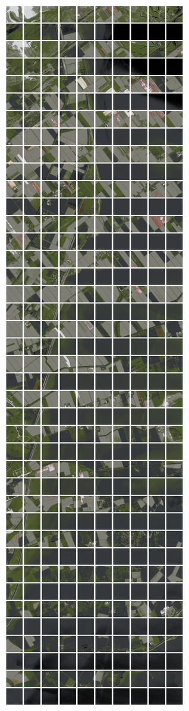 <html>
<div>
<img src="https://github.com/HakkaTjakka/NL_TILE_MAP/blob/main/18/623/-1071/r.6230.-10710.png" height="44" width="44">
<img src="https://github.com/HakkaTjakka/NL_TILE_MAP/blob/main/18/623/-1071/r.6231.-10710.png" height="44" width="44">
<img src="https://github.com/HakkaTjakka/NL_TILE_MAP/blob/main/18/623/-1071/r.6232.-10710.png" height="44" width="44">
<img src="https://github.com/HakkaTjakka/NL_TILE_MAP/blob/main/18/623/-1071/r.6233.-10710.png" height="44" width="44">
<img src="https://github.com/HakkaTjakka/NL_TILE_MAP/blob/main/18/623/-1071/r.6234.-10710.png" height="44" width="44">
<img src="https://github.com/HakkaTjakka/NL_TILE_MAP/blob/main/18/623/-1071/r.6235.-10710.png" height="44" width="44">
<img src="https://github.com/HakkaTjakka/NL_TILE_MAP/blob/main/18/623/-1071/r.6236.-10710.png" height="44" width="44">
<img src="https://github.com/HakkaTjakka/NL_TILE_MAP/blob/main/18/623/-1071/r.6237.-10710.png" height="44" width="44">
<img src="https://github.com/HakkaTjakka/NL_TILE_MAP/blob/main/18/623/-1071/r.6238.-10710.png" height="44" width="44">
<img src="https://github.com/HakkaTjakka/NL_TILE_MAP/blob/main/18/623/-1071/r.6239.-10710.png" height="44" width="44">
<img src="https://github.com/HakkaTjakka/NL_TILE_MAP/blob/main/18/624/-1071/r.6240.-10710.png" height="44" width="44">
<img src="https://github.com/HakkaTjakka/NL_TILE_MAP/blob/main/18/624/-1071/r.6241.-10710.png" height="44" width="44">
<img src="https://github.com/HakkaTjakka/NL_TILE_MAP/blob/main/18/624/-1071/r.6242.-10710.png" height="44" width="44">
<img src="https://github.com/HakkaTjakka/NL_TILE_MAP/blob/main/18/624/-1071/r.6243.-10710.png" height="44" width="44">
<img src="https://github.com/HakkaTjakka/NL_TILE_MAP/blob/main/18/624/-1071/r.6244.-10710.png" height="44" width="44">
<img src="https://github.com/HakkaTjakka/NL_TILE_MAP/blob/main/18/624/-1071/r.6245.-10710.png" height="44" width="44">
<img src="https://github.com/HakkaTjakka/NL_TILE_MAP/blob/main/18/624/-1071/r.6246.-10710.png" height="44" width="44">
<img src="https://github.com/HakkaTjakka/NL_TILE_MAP/blob/main/18/624/-1071/r.6247.-10710.png" height="44" width="44">
<img src="https://github.com/HakkaTjakka/NL_TILE_MAP/blob/main/18/624/-1071/r.6248.-10710.png" height="44" width="44">
<img src="https://github.com/HakkaTjakka/NL_TILE_MAP/blob/main/18/624/-1071/r.6249.-10710.png" height="44" width="44">
<br>
<img src="https://github.com/HakkaTjakka/NL_TILE_MAP/blob/main/18/623/-1071/r.6230.-10709.png" height="44" width="44">
<img src="https://github.com/HakkaTjakka/NL_TILE_MAP/blob/main/18/623/-1071/r.6231.-10709.png" height="44" width="44">
<img src="https://github.com/HakkaTjakka/NL_TILE_MAP/blob/main/18/623/-1071/r.6232.-10709.png" height="44" width="44">
<img src="https://github.com/HakkaTjakka/NL_TILE_MAP/blob/main/18/623/-1071/r.6233.-10709.png" height="44" width="44">
<img src="https://github.com/HakkaTjakka/NL_TILE_MAP/blob/main/18/623/-1071/r.6234.-10709.png" height="44" width="44">
<img src="https://github.com/HakkaTjakka/NL_TILE_MAP/blob/main/18/623/-1071/r.6235.-10709.png" height="44" width="44">
<img src="https://github.com/HakkaTjakka/NL_TILE_MAP/blob/main/18/623/-1071/r.6236.-10709.png" height="44" width="44">
<img src="https://github.com/HakkaTjakka/NL_TILE_MAP/blob/main/18/623/-1071/r.6237.-10709.png" height="44" width="44">
<img src="https://github.com/HakkaTjakka/NL_TILE_MAP/blob/main/18/623/-1071/r.6238.-10709.png" height="44" width="44">
<img src="https://github.com/HakkaTjakka/NL_TILE_MAP/blob/main/18/623/-1071/r.6239.-10709.png" height="44" width="44">
<img src="https://github.com/HakkaTjakka/NL_TILE_MAP/blob/main/18/624/-1071/r.6240.-10709.png" height="44" width="44">
<img src="https://github.com/HakkaTjakka/NL_TILE_MAP/blob/main/18/624/-1071/r.6241.-10709.png" height="44" width="44">
<img src="https://github.com/HakkaTjakka/NL_TILE_MAP/blob/main/18/624/-1071/r.6242.-10709.png" height="44" width="44">
<img src="https://github.com/HakkaTjakka/NL_TILE_MAP/blob/main/18/624/-1071/r.6243.-10709.png" height="44" width="44">
<img src="https://github.com/HakkaTjakka/NL_TILE_MAP/blob/main/18/624/-1071/r.6244.-10709.png" height="44" width="44">
<img src="https://github.com/HakkaTjakka/NL_TILE_MAP/blob/main/18/624/-1071/r.6245.-10709.png" height="44" width="44">
<img src="https://github.com/HakkaTjakka/NL_TILE_MAP/blob/main/18/624/-1071/r.6246.-10709.png" height="44" width="44">
<img src="https://github.com/HakkaTjakka/NL_TILE_MAP/blob/main/18/624/-1071/r.6247.-10709.png" height="44" width="44">
<img src="https://github.com/HakkaTjakka/NL_TILE_MAP/blob/main/18/624/-1071/r.6248.-10709.png" height="44" width="44">
<img src="https://github.com/HakkaTjakka/NL_TILE_MAP/blob/main/18/624/-1071/r.6249.-10709.png" height="44" width="44">
<br>
<img src="https://github.com/HakkaTjakka/NL_TILE_MAP/blob/main/18/623/-1071/r.6230.-10708.png" height="44" width="44">
<img src="https://github.com/HakkaTjakka/NL_TILE_MAP/blob/main/18/623/-1071/r.6231.-10708.png" height="44" width="44">
<img src="https://github.com/HakkaTjakka/NL_TILE_MAP/blob/main/18/623/-1071/r.6232.-10708.png" height="44" width="44">
<img src="https://github.com/HakkaTjakka/NL_TILE_MAP/blob/main/18/623/-1071/r.6233.-10708.png" height="44" width="44">
<img src="https://github.com/HakkaTjakka/NL_TILE_MAP/blob/main/18/623/-1071/r.6234.-10708.png" height="44" width="44">
<img src="https://github.com/HakkaTjakka/NL_TILE_MAP/blob/main/18/623/-1071/r.6235.-10708.png" height="44" width="44">
<img src="https://github.com/HakkaTjakka/NL_TILE_MAP/blob/main/18/623/-1071/r.6236.-10708.png" height="44" width="44">
<img src="https://github.com/HakkaTjakka/NL_TILE_MAP/blob/main/18/623/-1071/r.6237.-10708.png" height="44" width="44">
<img src="https://github.com/HakkaTjakka/NL_TILE_MAP/blob/main/18/623/-1071/r.6238.-10708.png" height="44" width="44">
<img src="https://github.com/HakkaTjakka/NL_TILE_MAP/blob/main/18/623/-1071/r.6239.-10708.png" height="44" width="44">
<img src="https://github.com/HakkaTjakka/NL_TILE_MAP/blob/main/18/624/-1071/r.6240.-10708.png" height="44" width="44">
<img src="https://github.com/HakkaTjakka/NL_TILE_MAP/blob/main/18/624/-1071/r.6241.-10708.png" height="44" width="44">
<img src="https://github.com/HakkaTjakka/NL_TILE_MAP/blob/main/18/624/-1071/r.6242.-10708.png" height="44" width="44">
<img src="https://github.com/HakkaTjakka/NL_TILE_MAP/blob/main/18/624/-1071/r.6243.-10708.png" height="44" width="44">
<img src="https://github.com/HakkaTjakka/NL_TILE_MAP/blob/main/18/624/-1071/r.6244.-10708.png" height="44" width="44">
<img src="https://github.com/HakkaTjakka/NL_TILE_MAP/blob/main/18/624/-1071/r.6245.-10708.png" height="44" width="44">
<img src="https://github.com/HakkaTjakka/NL_TILE_MAP/blob/main/18/624/-1071/r.6246.-10708.png" height="44" width="44">
<img src="https://github.com/HakkaTjakka/NL_TILE_MAP/blob/main/18/624/-1071/r.6247.-10708.png" height="44" width="44">
<img src="https://github.com/HakkaTjakka/NL_TILE_MAP/blob/main/18/624/-1071/r.6248.-10708.png" height="44" width="44">
<img src="https://github.com/HakkaTjakka/NL_TILE_MAP/blob/main/18/624/-1071/r.6249.-10708.png" height="44" width="44">
<br>
<img src="https://github.com/HakkaTjakka/NL_TILE_MAP/blob/main/18/623/-1071/r.6230.-10707.png" height="44" width="44">
<img src="https://github.com/HakkaTjakka/NL_TILE_MAP/blob/main/18/623/-1071/r.6231.-10707.png" height="44" width="44">
<img src="https://github.com/HakkaTjakka/NL_TILE_MAP/blob/main/18/623/-1071/r.6232.-10707.png" height="44" width="44">
<img src="https://github.com/HakkaTjakka/NL_TILE_MAP/blob/main/18/623/-1071/r.6233.-10707.png" height="44" width="44">
<img src="https://github.com/HakkaTjakka/NL_TILE_MAP/blob/main/18/623/-1071/r.6234.-10707.png" height="44" width="44">
<img src="https://github.com/HakkaTjakka/NL_TILE_MAP/blob/main/18/623/-1071/r.6235.-10707.png" height="44" width="44">
<img src="https://github.com/HakkaTjakka/NL_TILE_MAP/blob/main/18/623/-1071/r.6236.-10707.png" height="44" width="44">
<img src="https://github.com/HakkaTjakka/NL_TILE_MAP/blob/main/18/623/-1071/r.6237.-10707.png" height="44" width="44">
<img src="https://github.com/HakkaTjakka/NL_TILE_MAP/blob/main/18/623/-1071/r.6238.-10707.png" height="44" width="44">
<img src="https://github.com/HakkaTjakka/NL_TILE_MAP/blob/main/18/623/-1071/r.6239.-10707.png" height="44" width="44">
<img src="https://github.com/HakkaTjakka/NL_TILE_MAP/blob/main/18/624/-1071/r.6240.-10707.png" height="44" width="44">
<img src="https://github.com/HakkaTjakka/NL_TILE_MAP/blob/main/18/624/-1071/r.6241.-10707.png" height="44" width="44">
<img src="https://github.com/HakkaTjakka/NL_TILE_MAP/blob/main/18/624/-1071/r.6242.-10707.png" height="44" width="44">
<img src="https://github.com/HakkaTjakka/NL_TILE_MAP/blob/main/18/624/-1071/r.6243.-10707.png" height="44" width="44">
<img src="https://github.com/HakkaTjakka/NL_TILE_MAP/blob/main/18/624/-1071/r.6244.-10707.png" height="44" width="44">
<img src="https://github.com/HakkaTjakka/NL_TILE_MAP/blob/main/18/624/-1071/r.6245.-10707.png" height="44" width="44">
<img src="https://github.com/HakkaTjakka/NL_TILE_MAP/blob/main/18/624/-1071/r.6246.-10707.png" height="44" width="44">
<img src="https://github.com/HakkaTjakka/NL_TILE_MAP/blob/main/18/624/-1071/r.6247.-10707.png" height="44" width="44">
<img src="https://github.com/HakkaTjakka/NL_TILE_MAP/blob/main/18/624/-1071/r.6248.-10707.png" height="44" width="44">
<img src="https://github.com/HakkaTjakka/NL_TILE_MAP/blob/main/18/624/-1071/r.6249.-10707.png" height="44" width="44">
<br>
<img src="https://github.com/HakkaTjakka/NL_TILE_MAP/blob/main/18/623/-1071/r.6230.-10706.png" height="44" width="44">
<img src="https://github.com/HakkaTjakka/NL_TILE_MAP/blob/main/18/623/-1071/r.6231.-10706.png" height="44" width="44">
<img src="https://github.com/HakkaTjakka/NL_TILE_MAP/blob/main/18/623/-1071/r.6232.-10706.png" height="44" width="44">
<img src="https://github.com/HakkaTjakka/NL_TILE_MAP/blob/main/18/623/-1071/r.6233.-10706.png" height="44" width="44">
<img src="https://github.com/HakkaTjakka/NL_TILE_MAP/blob/main/18/623/-1071/r.6234.-10706.png" height="44" width="44">
<img src="https://github.com/HakkaTjakka/NL_TILE_MAP/blob/main/18/623/-1071/r.6235.-10706.png" height="44" width="44">
<img src="https://github.com/HakkaTjakka/NL_TILE_MAP/blob/main/18/623/-1071/r.6236.-10706.png" height="44" width="44">
<img src="https://github.com/HakkaTjakka/NL_TILE_MAP/blob/main/18/623/-1071/r.6237.-10706.png" height="44" width="44">
<img src="https://github.com/HakkaTjakka/NL_TILE_MAP/blob/main/18/623/-1071/r.6238.-10706.png" height="44" width="44">
<img src="https://github.com/HakkaTjakka/NL_TILE_MAP/blob/main/18/623/-1071/r.6239.-10706.png" height="44" width="44">
<img src="https://github.com/HakkaTjakka/NL_TILE_MAP/blob/main/18/624/-1071/r.6240.-10706.png" height="44" width="44">
<img src="https://github.com/HakkaTjakka/NL_TILE_MAP/blob/main/18/624/-1071/r.6241.-10706.png" height="44" width="44">
<img src="https://github.com/HakkaTjakka/NL_TILE_MAP/blob/main/18/624/-1071/r.6242.-10706.png" height="44" width="44">
<img src="https://github.com/HakkaTjakka/NL_TILE_MAP/blob/main/18/624/-1071/r.6243.-10706.png" height="44" width="44">
<img src="https://github.com/HakkaTjakka/NL_TILE_MAP/blob/main/18/624/-1071/r.6244.-10706.png" height="44" width="44">
<img src="https://github.com/HakkaTjakka/NL_TILE_MAP/blob/main/18/624/-1071/r.6245.-10706.png" height="44" width="44">
<img src="https://github.com/HakkaTjakka/NL_TILE_MAP/blob/main/18/624/-1071/r.6246.-10706.png" height="44" width="44">
<img src="https://github.com/HakkaTjakka/NL_TILE_MAP/blob/main/18/624/-1071/r.6247.-10706.png" height="44" width="44">
<img src="https://github.com/HakkaTjakka/NL_TILE_MAP/blob/main/18/624/-1071/r.6248.-10706.png" height="44" width="44">
<img src="https://github.com/HakkaTjakka/NL_TILE_MAP/blob/main/18/624/-1071/r.6249.-10706.png" height="44" width="44">
<br>
<img src="https://github.com/HakkaTjakka/NL_TILE_MAP/blob/main/18/623/-1071/r.6230.-10705.png" height="44" width="44">
<img src="https://github.com/HakkaTjakka/NL_TILE_MAP/blob/main/18/623/-1071/r.6231.-10705.png" height="44" width="44">
<img src="https://github.com/HakkaTjakka/NL_TILE_MAP/blob/main/18/623/-1071/r.6232.-10705.png" height="44" width="44">
<img src="https://github.com/HakkaTjakka/NL_TILE_MAP/blob/main/18/623/-1071/r.6233.-10705.png" height="44" width="44">
<img src="https://github.com/HakkaTjakka/NL_TILE_MAP/blob/main/18/623/-1071/r.6234.-10705.png" height="44" width="44">
<img src="https://github.com/HakkaTjakka/NL_TILE_MAP/blob/main/18/623/-1071/r.6235.-10705.png" height="44" width="44">
<img src="https://github.com/HakkaTjakka/NL_TILE_MAP/blob/main/18/623/-1071/r.6236.-10705.png" height="44" width="44">
<img src="https://github.com/HakkaTjakka/NL_TILE_MAP/blob/main/18/623/-1071/r.6237.-10705.png" height="44" width="44">
<img src="https://github.com/HakkaTjakka/NL_TILE_MAP/blob/main/18/623/-1071/r.6238.-10705.png" height="44" width="44">
<img src="https://github.com/HakkaTjakka/NL_TILE_MAP/blob/main/18/623/-1071/r.6239.-10705.png" height="44" width="44">
<img src="https://github.com/HakkaTjakka/NL_TILE_MAP/blob/main/18/624/-1071/r.6240.-10705.png" height="44" width="44">
<img src="https://github.com/HakkaTjakka/NL_TILE_MAP/blob/main/18/624/-1071/r.6241.-10705.png" height="44" width="44">
<img src="https://github.com/HakkaTjakka/NL_TILE_MAP/blob/main/18/624/-1071/r.6242.-10705.png" height="44" width="44">
<img src="https://github.com/HakkaTjakka/NL_TILE_MAP/blob/main/18/624/-1071/r.6243.-10705.png" height="44" width="44">
<img src="https://github.com/HakkaTjakka/NL_TILE_MAP/blob/main/18/624/-1071/r.6244.-10705.png" height="44" width="44">
<img src="https://github.com/HakkaTjakka/NL_TILE_MAP/blob/main/18/624/-1071/r.6245.-10705.png" height="44" width="44">
<img src="https://github.com/HakkaTjakka/NL_TILE_MAP/blob/main/18/624/-1071/r.6246.-10705.png" height="44" width="44">
<img src="https://github.com/HakkaTjakka/NL_TILE_MAP/blob/main/18/624/-1071/r.6247.-10705.png" height="44" width="44">
<img src="https://github.com/HakkaTjakka/NL_TILE_MAP/blob/main/18/624/-1071/r.6248.-10705.png" height="44" width="44">
<img src="https://github.com/HakkaTjakka/NL_TILE_MAP/blob/main/18/624/-1071/r.6249.-10705.png" height="44" width="44">
<br>
<img src="https://github.com/HakkaTjakka/NL_TILE_MAP/blob/main/18/623/-1071/r.6230.-10704.png" height="44" width="44">
<img src="https://github.com/HakkaTjakka/NL_TILE_MAP/blob/main/18/623/-1071/r.6231.-10704.png" height="44" width="44">
<img src="https://github.com/HakkaTjakka/NL_TILE_MAP/blob/main/18/623/-1071/r.6232.-10704.png" height="44" width="44">
<img src="https://github.com/HakkaTjakka/NL_TILE_MAP/blob/main/18/623/-1071/r.6233.-10704.png" height="44" width="44">
<img src="https://github.com/HakkaTjakka/NL_TILE_MAP/blob/main/18/623/-1071/r.6234.-10704.png" height="44" width="44">
<img src="https://github.com/HakkaTjakka/NL_TILE_MAP/blob/main/18/623/-1071/r.6235.-10704.png" height="44" width="44">
<img src="https://github.com/HakkaTjakka/NL_TILE_MAP/blob/main/18/623/-1071/r.6236.-10704.png" height="44" width="44">
<img src="https://github.com/HakkaTjakka/NL_TILE_MAP/blob/main/18/623/-1071/r.6237.-10704.png" height="44" width="44">
<img src="https://github.com/HakkaTjakka/NL_TILE_MAP/blob/main/18/623/-1071/r.6238.-10704.png" height="44" width="44">
<img src="https://github.com/HakkaTjakka/NL_TILE_MAP/blob/main/18/623/-1071/r.6239.-10704.png" height="44" width="44">
<img src="https://github.com/HakkaTjakka/NL_TILE_MAP/blob/main/18/624/-1071/r.6240.-10704.png" height="44" width="44">
<img src="https://github.com/HakkaTjakka/NL_TILE_MAP/blob/main/18/624/-1071/r.6241.-10704.png" height="44" width="44">
<img src="https://github.com/HakkaTjakka/NL_TILE_MAP/blob/main/18/624/-1071/r.6242.-10704.png" height="44" width="44">
<img src="https://github.com/HakkaTjakka/NL_TILE_MAP/blob/main/18/624/-1071/r.6243.-10704.png" height="44" width="44">
<img src="https://github.com/HakkaTjakka/NL_TILE_MAP/blob/main/18/624/-1071/r.6244.-10704.png" height="44" width="44">
<img src="https://github.com/HakkaTjakka/NL_TILE_MAP/blob/main/18/624/-1071/r.6245.-10704.png" height="44" width="44">
<img src="https://github.com/HakkaTjakka/NL_TILE_MAP/blob/main/18/624/-1071/r.6246.-10704.png" height="44" width="44">
<img src="https://github.com/HakkaTjakka/NL_TILE_MAP/blob/main/18/624/-1071/r.6247.-10704.png" height="44" width="44">
<img src="https://github.com/HakkaTjakka/NL_TILE_MAP/blob/main/18/624/-1071/r.6248.-10704.png" height="44" width="44">
<img src="https://github.com/HakkaTjakka/NL_TILE_MAP/blob/main/18/624/-1071/r.6249.-10704.png" height="44" width="44">
<br>
<img src="https://github.com/HakkaTjakka/NL_TILE_MAP/blob/main/18/623/-1071/r.6230.-10703.png" height="44" width="44">
<img src="https://github.com/HakkaTjakka/NL_TILE_MAP/blob/main/18/623/-1071/r.6231.-10703.png" height="44" width="44">
<img src="https://github.com/HakkaTjakka/NL_TILE_MAP/blob/main/18/623/-1071/r.6232.-10703.png" height="44" width="44">
<img src="https://github.com/HakkaTjakka/NL_TILE_MAP/blob/main/18/623/-1071/r.6233.-10703.png" height="44" width="44">
<img src="https://github.com/HakkaTjakka/NL_TILE_MAP/blob/main/18/623/-1071/r.6234.-10703.png" height="44" width="44">
<img src="https://github.com/HakkaTjakka/NL_TILE_MAP/blob/main/18/623/-1071/r.6235.-10703.png" height="44" width="44">
<img src="https://github.com/HakkaTjakka/NL_TILE_MAP/blob/main/18/623/-1071/r.6236.-10703.png" height="44" width="44">
<img src="https://github.com/HakkaTjakka/NL_TILE_MAP/blob/main/18/623/-1071/r.6237.-10703.png" height="44" width="44">
<img src="https://github.com/HakkaTjakka/NL_TILE_MAP/blob/main/18/623/-1071/r.6238.-10703.png" height="44" width="44">
<img src="https://github.com/HakkaTjakka/NL_TILE_MAP/blob/main/18/623/-1071/r.6239.-10703.png" height="44" width="44">
<img src="https://github.com/HakkaTjakka/NL_TILE_MAP/blob/main/18/624/-1071/r.6240.-10703.png" height="44" width="44">
<img src="https://github.com/HakkaTjakka/NL_TILE_MAP/blob/main/18/624/-1071/r.6241.-10703.png" height="44" width="44">
<img src="https://github.com/HakkaTjakka/NL_TILE_MAP/blob/main/18/624/-1071/r.6242.-10703.png" height="44" width="44">
<img src="https://github.com/HakkaTjakka/NL_TILE_MAP/blob/main/18/624/-1071/r.6243.-10703.png" height="44" width="44">
<img src="https://github.com/HakkaTjakka/NL_TILE_MAP/blob/main/18/624/-1071/r.6244.-10703.png" height="44" width="44">
<img src="https://github.com/HakkaTjakka/NL_TILE_MAP/blob/main/18/624/-1071/r.6245.-10703.png" height="44" width="44">
<img src="https://github.com/HakkaTjakka/NL_TILE_MAP/blob/main/18/624/-1071/r.6246.-10703.png" height="44" width="44">
<img src="https://github.com/HakkaTjakka/NL_TILE_MAP/blob/main/18/624/-1071/r.6247.-10703.png" height="44" width="44">
<img src="https://github.com/HakkaTjakka/NL_TILE_MAP/blob/main/18/624/-1071/r.6248.-10703.png" height="44" width="44">
<img src="https://github.com/HakkaTjakka/NL_TILE_MAP/blob/main/18/624/-1071/r.6249.-10703.png" height="44" width="44">
<br>
<img src="https://github.com/HakkaTjakka/NL_TILE_MAP/blob/main/18/623/-1071/r.6230.-10702.png" height="44" width="44">
<img src="https://github.com/HakkaTjakka/NL_TILE_MAP/blob/main/18/623/-1071/r.6231.-10702.png" height="44" width="44">
<img src="https://github.com/HakkaTjakka/NL_TILE_MAP/blob/main/18/623/-1071/r.6232.-10702.png" height="44" width="44">
<img src="https://github.com/HakkaTjakka/NL_TILE_MAP/blob/main/18/623/-1071/r.6233.-10702.png" height="44" width="44">
<img src="https://github.com/HakkaTjakka/NL_TILE_MAP/blob/main/18/623/-1071/r.6234.-10702.png" height="44" width="44">
<img src="https://github.com/HakkaTjakka/NL_TILE_MAP/blob/main/18/623/-1071/r.6235.-10702.png" height="44" width="44">
<img src="https://github.com/HakkaTjakka/NL_TILE_MAP/blob/main/18/623/-1071/r.6236.-10702.png" height="44" width="44">
<img src="https://github.com/HakkaTjakka/NL_TILE_MAP/blob/main/18/623/-1071/r.6237.-10702.png" height="44" width="44">
<img src="https://github.com/HakkaTjakka/NL_TILE_MAP/blob/main/18/623/-1071/r.6238.-10702.png" height="44" width="44">
<img src="https://github.com/HakkaTjakka/NL_TILE_MAP/blob/main/18/623/-1071/r.6239.-10702.png" height="44" width="44">
<img src="https://github.com/HakkaTjakka/NL_TILE_MAP/blob/main/18/624/-1071/r.6240.-10702.png" height="44" width="44">
<img src="https://github.com/HakkaTjakka/NL_TILE_MAP/blob/main/18/624/-1071/r.6241.-10702.png" height="44" width="44">
<img src="https://github.com/HakkaTjakka/NL_TILE_MAP/blob/main/18/624/-1071/r.6242.-10702.png" height="44" width="44">
<img src="https://github.com/HakkaTjakka/NL_TILE_MAP/blob/main/18/624/-1071/r.6243.-10702.png" height="44" width="44">
<img src="https://github.com/HakkaTjakka/NL_TILE_MAP/blob/main/18/624/-1071/r.6244.-10702.png" height="44" width="44">
<img src="https://github.com/HakkaTjakka/NL_TILE_MAP/blob/main/18/624/-1071/r.6245.-10702.png" height="44" width="44">
<img src="https://github.com/HakkaTjakka/NL_TILE_MAP/blob/main/18/624/-1071/r.6246.-10702.png" height="44" width="44">
<img src="https://github.com/HakkaTjakka/NL_TILE_MAP/blob/main/18/624/-1071/r.6247.-10702.png" height="44" width="44">
<img src="https://github.com/HakkaTjakka/NL_TILE_MAP/blob/main/18/624/-1071/r.6248.-10702.png" height="44" width="44">
<img src="https://github.com/HakkaTjakka/NL_TILE_MAP/blob/main/18/624/-1071/r.6249.-10702.png" height="44" width="44">
<br>
<img src="https://github.com/HakkaTjakka/NL_TILE_MAP/blob/main/18/623/-1071/r.6230.-10701.png" height="44" width="44">
<img src="https://github.com/HakkaTjakka/NL_TILE_MAP/blob/main/18/623/-1071/r.6231.-10701.png" height="44" width="44">
<img src="https://github.com/HakkaTjakka/NL_TILE_MAP/blob/main/18/623/-1071/r.6232.-10701.png" height="44" width="44">
<img src="https://github.com/HakkaTjakka/NL_TILE_MAP/blob/main/18/623/-1071/r.6233.-10701.png" height="44" width="44">
<img src="https://github.com/HakkaTjakka/NL_TILE_MAP/blob/main/18/623/-1071/r.6234.-10701.png" height="44" width="44">
<img src="https://github.com/HakkaTjakka/NL_TILE_MAP/blob/main/18/623/-1071/r.6235.-10701.png" height="44" width="44">
<img src="https://github.com/HakkaTjakka/NL_TILE_MAP/blob/main/18/623/-1071/r.6236.-10701.png" height="44" width="44">
<img src="https://github.com/HakkaTjakka/NL_TILE_MAP/blob/main/18/623/-1071/r.6237.-10701.png" height="44" width="44">
<img src="https://github.com/HakkaTjakka/NL_TILE_MAP/blob/main/18/623/-1071/r.6238.-10701.png" height="44" width="44">
<img src="https://github.com/HakkaTjakka/NL_TILE_MAP/blob/main/18/623/-1071/r.6239.-10701.png" height="44" width="44">
<img src="https://github.com/HakkaTjakka/NL_TILE_MAP/blob/main/18/624/-1071/r.6240.-10701.png" height="44" width="44">
<img src="https://github.com/HakkaTjakka/NL_TILE_MAP/blob/main/18/624/-1071/r.6241.-10701.png" height="44" width="44">
<img src="https://github.com/HakkaTjakka/NL_TILE_MAP/blob/main/18/624/-1071/r.6242.-10701.png" height="44" width="44">
<img src="https://github.com/HakkaTjakka/NL_TILE_MAP/blob/main/18/624/-1071/r.6243.-10701.png" height="44" width="44">
<img src="https://github.com/HakkaTjakka/NL_TILE_MAP/blob/main/18/624/-1071/r.6244.-10701.png" height="44" width="44">
<img src="https://github.com/HakkaTjakka/NL_TILE_MAP/blob/main/18/624/-1071/r.6245.-10701.png" height="44" width="44">
<img src="https://github.com/HakkaTjakka/NL_TILE_MAP/blob/main/18/624/-1071/r.6246.-10701.png" height="44" width="44">
<img src="https://github.com/HakkaTjakka/NL_TILE_MAP/blob/main/18/624/-1071/r.6247.-10701.png" height="44" width="44">
<img src="https://github.com/HakkaTjakka/NL_TILE_MAP/blob/main/18/624/-1071/r.6248.-10701.png" height="44" width="44">
<img src="https://github.com/HakkaTjakka/NL_TILE_MAP/blob/main/18/624/-1071/r.6249.-10701.png" height="44" width="44">
<br>
<img src="https://github.com/HakkaTjakka/NL_TILE_MAP/blob/main/18/623/-1070/r.6230.-10700.png" height="44" width="44">
<img src="https://github.com/HakkaTjakka/NL_TILE_MAP/blob/main/18/623/-1070/r.6231.-10700.png" height="44" width="44">
<img src="https://github.com/HakkaTjakka/NL_TILE_MAP/blob/main/18/623/-1070/r.6232.-10700.png" height="44" width="44">
<img src="https://github.com/HakkaTjakka/NL_TILE_MAP/blob/main/18/623/-1070/r.6233.-10700.png" height="44" width="44">
<img src="https://github.com/HakkaTjakka/NL_TILE_MAP/blob/main/18/623/-1070/r.6234.-10700.png" height="44" width="44">
<img src="https://github.com/HakkaTjakka/NL_TILE_MAP/blob/main/18/623/-1070/r.6235.-10700.png" height="44" width="44">
<img src="https://github.com/HakkaTjakka/NL_TILE_MAP/blob/main/18/623/-1070/r.6236.-10700.png" height="44" width="44">
<img src="https://github.com/HakkaTjakka/NL_TILE_MAP/blob/main/18/623/-1070/r.6237.-10700.png" height="44" width="44">
<img src="https://github.com/HakkaTjakka/NL_TILE_MAP/blob/main/18/623/-1070/r.6238.-10700.png" height="44" width="44">
<img src="https://github.com/HakkaTjakka/NL_TILE_MAP/blob/main/18/623/-1070/r.6239.-10700.png" height="44" width="44">
<img src="https://github.com/HakkaTjakka/NL_TILE_MAP/blob/main/18/624/-1070/r.6240.-10700.png" height="44" width="44">
<img src="https://github.com/HakkaTjakka/NL_TILE_MAP/blob/main/18/624/-1070/r.6241.-10700.png" height="44" width="44">
<img src="https://github.com/HakkaTjakka/NL_TILE_MAP/blob/main/18/624/-1070/r.6242.-10700.png" height="44" width="44">
<img src="https://github.com/HakkaTjakka/NL_TILE_MAP/blob/main/18/624/-1070/r.6243.-10700.png" height="44" width="44">
<img src="https://github.com/HakkaTjakka/NL_TILE_MAP/blob/main/18/624/-1070/r.6244.-10700.png" height="44" width="44">
<img src="https://github.com/HakkaTjakka/NL_TILE_MAP/blob/main/18/624/-1070/r.6245.-10700.png" height="44" width="44">
<img src="https://github.com/HakkaTjakka/NL_TILE_MAP/blob/main/18/624/-1070/r.6246.-10700.png" height="44" width="44">
<img src="https://github.com/HakkaTjakka/NL_TILE_MAP/blob/main/18/624/-1070/r.6247.-10700.png" height="44" width="44">
<img src="https://github.com/HakkaTjakka/NL_TILE_MAP/blob/main/18/624/-1070/r.6248.-10700.png" height="44" width="44">
<img src="https://github.com/HakkaTjakka/NL_TILE_MAP/blob/main/18/624/-1070/r.6249.-10700.png" height="44" width="44">
<br>
<img src="https://github.com/HakkaTjakka/NL_TILE_MAP/blob/main/18/623/-1070/r.6230.-10699.png" height="44" width="44">
<img src="https://github.com/HakkaTjakka/NL_TILE_MAP/blob/main/18/623/-1070/r.6231.-10699.png" height="44" width="44">
<img src="https://github.com/HakkaTjakka/NL_TILE_MAP/blob/main/18/623/-1070/r.6232.-10699.png" height="44" width="44">
<img src="https://github.com/HakkaTjakka/NL_TILE_MAP/blob/main/18/623/-1070/r.6233.-10699.png" height="44" width="44">
<img src="https://github.com/HakkaTjakka/NL_TILE_MAP/blob/main/18/623/-1070/r.6234.-10699.png" height="44" width="44">
<img src="https://github.com/HakkaTjakka/NL_TILE_MAP/blob/main/18/623/-1070/r.6235.-10699.png" height="44" width="44">
<img src="https://github.com/HakkaTjakka/NL_TILE_MAP/blob/main/18/623/-1070/r.6236.-10699.png" height="44" width="44">
<img src="https://github.com/HakkaTjakka/NL_TILE_MAP/blob/main/18/623/-1070/r.6237.-10699.png" height="44" width="44">
<img src="https://github.com/HakkaTjakka/NL_TILE_MAP/blob/main/18/623/-1070/r.6238.-10699.png" height="44" width="44">
<img src="https://github.com/HakkaTjakka/NL_TILE_MAP/blob/main/18/623/-1070/r.6239.-10699.png" height="44" width="44">
<img src="https://github.com/HakkaTjakka/NL_TILE_MAP/blob/main/18/624/-1070/r.6240.-10699.png" height="44" width="44">
<img src="https://github.com/HakkaTjakka/NL_TILE_MAP/blob/main/18/624/-1070/r.6241.-10699.png" height="44" width="44">
<img src="https://github.com/HakkaTjakka/NL_TILE_MAP/blob/main/18/624/-1070/r.6242.-10699.png" height="44" width="44">
<img src="https://github.com/HakkaTjakka/NL_TILE_MAP/blob/main/18/624/-1070/r.6243.-10699.png" height="44" width="44">
<img src="https://github.com/HakkaTjakka/NL_TILE_MAP/blob/main/18/624/-1070/r.6244.-10699.png" height="44" width="44">
<img src="https://github.com/HakkaTjakka/NL_TILE_MAP/blob/main/18/624/-1070/r.6245.-10699.png" height="44" width="44">
<img src="https://github.com/HakkaTjakka/NL_TILE_MAP/blob/main/18/624/-1070/r.6246.-10699.png" height="44" width="44">
<img src="https://github.com/HakkaTjakka/NL_TILE_MAP/blob/main/18/624/-1070/r.6247.-10699.png" height="44" width="44">
<img src="https://github.com/HakkaTjakka/NL_TILE_MAP/blob/main/18/624/-1070/r.6248.-10699.png" height="44" width="44">
<img src="https://github.com/HakkaTjakka/NL_TILE_MAP/blob/main/18/624/-1070/r.6249.-10699.png" height="44" width="44">
<br>
<img src="https://github.com/HakkaTjakka/NL_TILE_MAP/blob/main/18/623/-1070/r.6230.-10698.png" height="44" width="44">
<img src="https://github.com/HakkaTjakka/NL_TILE_MAP/blob/main/18/623/-1070/r.6231.-10698.png" height="44" width="44">
<img src="https://github.com/HakkaTjakka/NL_TILE_MAP/blob/main/18/623/-1070/r.6232.-10698.png" height="44" width="44">
<img src="https://github.com/HakkaTjakka/NL_TILE_MAP/blob/main/18/623/-1070/r.6233.-10698.png" height="44" width="44">
<img src="https://github.com/HakkaTjakka/NL_TILE_MAP/blob/main/18/623/-1070/r.6234.-10698.png" height="44" width="44">
<img src="https://github.com/HakkaTjakka/NL_TILE_MAP/blob/main/18/623/-1070/r.6235.-10698.png" height="44" width="44">
<img src="https://github.com/HakkaTjakka/NL_TILE_MAP/blob/main/18/623/-1070/r.6236.-10698.png" height="44" width="44">
<img src="https://github.com/HakkaTjakka/NL_TILE_MAP/blob/main/18/623/-1070/r.6237.-10698.png" height="44" width="44">
<img src="https://github.com/HakkaTjakka/NL_TILE_MAP/blob/main/18/623/-1070/r.6238.-10698.png" height="44" width="44">
<img src="https://github.com/HakkaTjakka/NL_TILE_MAP/blob/main/18/623/-1070/r.6239.-10698.png" height="44" width="44">
<img src="https://github.com/HakkaTjakka/NL_TILE_MAP/blob/main/18/624/-1070/r.6240.-10698.png" height="44" width="44">
<img src="https://github.com/HakkaTjakka/NL_TILE_MAP/blob/main/18/624/-1070/r.6241.-10698.png" height="44" width="44">
<img src="https://github.com/HakkaTjakka/NL_TILE_MAP/blob/main/18/624/-1070/r.6242.-10698.png" height="44" width="44">
<img src="https://github.com/HakkaTjakka/NL_TILE_MAP/blob/main/18/624/-1070/r.6243.-10698.png" height="44" width="44">
<img src="https://github.com/HakkaTjakka/NL_TILE_MAP/blob/main/18/624/-1070/r.6244.-10698.png" height="44" width="44">
<img src="https://github.com/HakkaTjakka/NL_TILE_MAP/blob/main/18/624/-1070/r.6245.-10698.png" height="44" width="44">
<img src="https://github.com/HakkaTjakka/NL_TILE_MAP/blob/main/18/624/-1070/r.6246.-10698.png" height="44" width="44">
<img src="https://github.com/HakkaTjakka/NL_TILE_MAP/blob/main/18/624/-1070/r.6247.-10698.png" height="44" width="44">
<img src="https://github.com/HakkaTjakka/NL_TILE_MAP/blob/main/18/624/-1070/r.6248.-10698.png" height="44" width="44">
<img src="https://github.com/HakkaTjakka/NL_TILE_MAP/blob/main/18/624/-1070/r.6249.-10698.png" height="44" width="44">
<br>
<img src="https://github.com/HakkaTjakka/NL_TILE_MAP/blob/main/18/623/-1070/r.6230.-10697.png" height="44" width="44">
<img src="https://github.com/HakkaTjakka/NL_TILE_MAP/blob/main/18/623/-1070/r.6231.-10697.png" height="44" width="44">
<img src="https://github.com/HakkaTjakka/NL_TILE_MAP/blob/main/18/623/-1070/r.6232.-10697.png" height="44" width="44">
<img src="https://github.com/HakkaTjakka/NL_TILE_MAP/blob/main/18/623/-1070/r.6233.-10697.png" height="44" width="44">
<img src="https://github.com/HakkaTjakka/NL_TILE_MAP/blob/main/18/623/-1070/r.6234.-10697.png" height="44" width="44">
<img src="https://github.com/HakkaTjakka/NL_TILE_MAP/blob/main/18/623/-1070/r.6235.-10697.png" height="44" width="44">
<img src="https://github.com/HakkaTjakka/NL_TILE_MAP/blob/main/18/623/-1070/r.6236.-10697.png" height="44" width="44">
<img src="https://github.com/HakkaTjakka/NL_TILE_MAP/blob/main/18/623/-1070/r.6237.-10697.png" height="44" width="44">
<img src="https://github.com/HakkaTjakka/NL_TILE_MAP/blob/main/18/623/-1070/r.6238.-10697.png" height="44" width="44">
<img src="https://github.com/HakkaTjakka/NL_TILE_MAP/blob/main/18/623/-1070/r.6239.-10697.png" height="44" width="44">
<img src="https://github.com/HakkaTjakka/NL_TILE_MAP/blob/main/18/624/-1070/r.6240.-10697.png" height="44" width="44">
<img src="https://github.com/HakkaTjakka/NL_TILE_MAP/blob/main/18/624/-1070/r.6241.-10697.png" height="44" width="44">
<img src="https://github.com/HakkaTjakka/NL_TILE_MAP/blob/main/18/624/-1070/r.6242.-10697.png" height="44" width="44">
<img src="https://github.com/HakkaTjakka/NL_TILE_MAP/blob/main/18/624/-1070/r.6243.-10697.png" height="44" width="44">
<img src="https://github.com/HakkaTjakka/NL_TILE_MAP/blob/main/18/624/-1070/r.6244.-10697.png" height="44" width="44">
<img src="https://github.com/HakkaTjakka/NL_TILE_MAP/blob/main/18/624/-1070/r.6245.-10697.png" height="44" width="44">
<img src="https://github.com/HakkaTjakka/NL_TILE_MAP/blob/main/18/624/-1070/r.6246.-10697.png" height="44" width="44">
<img src="https://github.com/HakkaTjakka/NL_TILE_MAP/blob/main/18/624/-1070/r.6247.-10697.png" height="44" width="44">
<img src="https://github.com/HakkaTjakka/NL_TILE_MAP/blob/main/18/624/-1070/r.6248.-10697.png" height="44" width="44">
<img src="https://github.com/HakkaTjakka/NL_TILE_MAP/blob/main/18/624/-1070/r.6249.-10697.png" height="44" width="44">
<br>
<img src="https://github.com/HakkaTjakka/NL_TILE_MAP/blob/main/18/623/-1070/r.6230.-10696.png" height="44" width="44">
<img src="https://github.com/HakkaTjakka/NL_TILE_MAP/blob/main/18/623/-1070/r.6231.-10696.png" height="44" width="44">
<img src="https://github.com/HakkaTjakka/NL_TILE_MAP/blob/main/18/623/-1070/r.6232.-10696.png" height="44" width="44">
<img src="https://github.com/HakkaTjakka/NL_TILE_MAP/blob/main/18/623/-1070/r.6233.-10696.png" height="44" width="44">
<img src="https://github.com/HakkaTjakka/NL_TILE_MAP/blob/main/18/623/-1070/r.6234.-10696.png" height="44" width="44">
<img src="https://github.com/HakkaTjakka/NL_TILE_MAP/blob/main/18/623/-1070/r.6235.-10696.png" height="44" width="44">
<img src="https://github.com/HakkaTjakka/NL_TILE_MAP/blob/main/18/623/-1070/r.6236.-10696.png" height="44" width="44">
<img src="https://github.com/HakkaTjakka/NL_TILE_MAP/blob/main/18/623/-1070/r.6237.-10696.png" height="44" width="44">
<img src="https://github.com/HakkaTjakka/NL_TILE_MAP/blob/main/18/623/-1070/r.6238.-10696.png" height="44" width="44">
<img src="https://github.com/HakkaTjakka/NL_TILE_MAP/blob/main/18/623/-1070/r.6239.-10696.png" height="44" width="44">
<img src="https://github.com/HakkaTjakka/NL_TILE_MAP/blob/main/18/624/-1070/r.6240.-10696.png" height="44" width="44">
<img src="https://github.com/HakkaTjakka/NL_TILE_MAP/blob/main/18/624/-1070/r.6241.-10696.png" height="44" width="44">
<img src="https://github.com/HakkaTjakka/NL_TILE_MAP/blob/main/18/624/-1070/r.6242.-10696.png" height="44" width="44">
<img src="https://github.com/HakkaTjakka/NL_TILE_MAP/blob/main/18/624/-1070/r.6243.-10696.png" height="44" width="44">
<img src="https://github.com/HakkaTjakka/NL_TILE_MAP/blob/main/18/624/-1070/r.6244.-10696.png" height="44" width="44">
<img src="https://github.com/HakkaTjakka/NL_TILE_MAP/blob/main/18/624/-1070/r.6245.-10696.png" height="44" width="44">
<img src="https://github.com/HakkaTjakka/NL_TILE_MAP/blob/main/18/624/-1070/r.6246.-10696.png" height="44" width="44">
<img src="https://github.com/HakkaTjakka/NL_TILE_MAP/blob/main/18/624/-1070/r.6247.-10696.png" height="44" width="44">
<img src="https://github.com/HakkaTjakka/NL_TILE_MAP/blob/main/18/624/-1070/r.6248.-10696.png" height="44" width="44">
<img src="https://github.com/HakkaTjakka/NL_TILE_MAP/blob/main/18/624/-1070/r.6249.-10696.png" height="44" width="44">
<br>
<img src="https://github.com/HakkaTjakka/NL_TILE_MAP/blob/main/18/623/-1070/r.6230.-10695.png" height="44" width="44">
<img src="https://github.com/HakkaTjakka/NL_TILE_MAP/blob/main/18/623/-1070/r.6231.-10695.png" height="44" width="44">
<img src="https://github.com/HakkaTjakka/NL_TILE_MAP/blob/main/18/623/-1070/r.6232.-10695.png" height="44" width="44">
<img src="https://github.com/HakkaTjakka/NL_TILE_MAP/blob/main/18/623/-1070/r.6233.-10695.png" height="44" width="44">
<img src="https://github.com/HakkaTjakka/NL_TILE_MAP/blob/main/18/623/-1070/r.6234.-10695.png" height="44" width="44">
<img src="https://github.com/HakkaTjakka/NL_TILE_MAP/blob/main/18/623/-1070/r.6235.-10695.png" height="44" width="44">
<img src="https://github.com/HakkaTjakka/NL_TILE_MAP/blob/main/18/623/-1070/r.6236.-10695.png" height="44" width="44">
<img src="https://github.com/HakkaTjakka/NL_TILE_MAP/blob/main/18/623/-1070/r.6237.-10695.png" height="44" width="44">
<img src="https://github.com/HakkaTjakka/NL_TILE_MAP/blob/main/18/623/-1070/r.6238.-10695.png" height="44" width="44">
<img src="https://github.com/HakkaTjakka/NL_TILE_MAP/blob/main/18/623/-1070/r.6239.-10695.png" height="44" width="44">
<img src="https://github.com/HakkaTjakka/NL_TILE_MAP/blob/main/18/624/-1070/r.6240.-10695.png" height="44" width="44">
<img src="https://github.com/HakkaTjakka/NL_TILE_MAP/blob/main/18/624/-1070/r.6241.-10695.png" height="44" width="44">
<img src="https://github.com/HakkaTjakka/NL_TILE_MAP/blob/main/18/624/-1070/r.6242.-10695.png" height="44" width="44">
<img src="https://github.com/HakkaTjakka/NL_TILE_MAP/blob/main/18/624/-1070/r.6243.-10695.png" height="44" width="44">
<img src="https://github.com/HakkaTjakka/NL_TILE_MAP/blob/main/18/624/-1070/r.6244.-10695.png" height="44" width="44">
<img src="https://github.com/HakkaTjakka/NL_TILE_MAP/blob/main/18/624/-1070/r.6245.-10695.png" height="44" width="44">
<img src="https://github.com/HakkaTjakka/NL_TILE_MAP/blob/main/18/624/-1070/r.6246.-10695.png" height="44" width="44">
<img src="https://github.com/HakkaTjakka/NL_TILE_MAP/blob/main/18/624/-1070/r.6247.-10695.png" height="44" width="44">
<img src="https://github.com/HakkaTjakka/NL_TILE_MAP/blob/main/18/624/-1070/r.6248.-10695.png" height="44" width="44">
<img src="https://github.com/HakkaTjakka/NL_TILE_MAP/blob/main/18/624/-1070/r.6249.-10695.png" height="44" width="44">
<br>
<img src="https://github.com/HakkaTjakka/NL_TILE_MAP/blob/main/18/623/-1070/r.6230.-10694.png" height="44" width="44">
<img src="https://github.com/HakkaTjakka/NL_TILE_MAP/blob/main/18/623/-1070/r.6231.-10694.png" height="44" width="44">
<img src="https://github.com/HakkaTjakka/NL_TILE_MAP/blob/main/18/623/-1070/r.6232.-10694.png" height="44" width="44">
<img src="https://github.com/HakkaTjakka/NL_TILE_MAP/blob/main/18/623/-1070/r.6233.-10694.png" height="44" width="44">
<img src="https://github.com/HakkaTjakka/NL_TILE_MAP/blob/main/18/623/-1070/r.6234.-10694.png" height="44" width="44">
<img src="https://github.com/HakkaTjakka/NL_TILE_MAP/blob/main/18/623/-1070/r.6235.-10694.png" height="44" width="44">
<img src="https://github.com/HakkaTjakka/NL_TILE_MAP/blob/main/18/623/-1070/r.6236.-10694.png" height="44" width="44">
<img src="https://github.com/HakkaTjakka/NL_TILE_MAP/blob/main/18/623/-1070/r.6237.-10694.png" height="44" width="44">
<img src="https://github.com/HakkaTjakka/NL_TILE_MAP/blob/main/18/623/-1070/r.6238.-10694.png" height="44" width="44">
<img src="https://github.com/HakkaTjakka/NL_TILE_MAP/blob/main/18/623/-1070/r.6239.-10694.png" height="44" width="44">
<img src="https://github.com/HakkaTjakka/NL_TILE_MAP/blob/main/18/624/-1070/r.6240.-10694.png" height="44" width="44">
<img src="https://github.com/HakkaTjakka/NL_TILE_MAP/blob/main/18/624/-1070/r.6241.-10694.png" height="44" width="44">
<img src="https://github.com/HakkaTjakka/NL_TILE_MAP/blob/main/18/624/-1070/r.6242.-10694.png" height="44" width="44">
<img src="https://github.com/HakkaTjakka/NL_TILE_MAP/blob/main/18/624/-1070/r.6243.-10694.png" height="44" width="44">
<img src="https://github.com/HakkaTjakka/NL_TILE_MAP/blob/main/18/624/-1070/r.6244.-10694.png" height="44" width="44">
<img src="https://github.com/HakkaTjakka/NL_TILE_MAP/blob/main/18/624/-1070/r.6245.-10694.png" height="44" width="44">
<img src="https://github.com/HakkaTjakka/NL_TILE_MAP/blob/main/18/624/-1070/r.6246.-10694.png" height="44" width="44">
<img src="https://github.com/HakkaTjakka/NL_TILE_MAP/blob/main/18/624/-1070/r.6247.-10694.png" height="44" width="44">
<img src="https://github.com/HakkaTjakka/NL_TILE_MAP/blob/main/18/624/-1070/r.6248.-10694.png" height="44" width="44">
<img src="https://github.com/HakkaTjakka/NL_TILE_MAP/blob/main/18/624/-1070/r.6249.-10694.png" height="44" width="44">
<br>
<img src="https://github.com/HakkaTjakka/NL_TILE_MAP/blob/main/18/623/-1070/r.6230.-10693.png" height="44" width="44">
<img src="https://github.com/HakkaTjakka/NL_TILE_MAP/blob/main/18/623/-1070/r.6231.-10693.png" height="44" width="44">
<img src="https://github.com/HakkaTjakka/NL_TILE_MAP/blob/main/18/623/-1070/r.6232.-10693.png" height="44" width="44">
<img src="https://github.com/HakkaTjakka/NL_TILE_MAP/blob/main/18/623/-1070/r.6233.-10693.png" height="44" width="44">
<img src="https://github.com/HakkaTjakka/NL_TILE_MAP/blob/main/18/623/-1070/r.6234.-10693.png" height="44" width="44">
<img src="https://github.com/HakkaTjakka/NL_TILE_MAP/blob/main/18/623/-1070/r.6235.-10693.png" height="44" width="44">
<img src="https://github.com/HakkaTjakka/NL_TILE_MAP/blob/main/18/623/-1070/r.6236.-10693.png" height="44" width="44">
<img src="https://github.com/HakkaTjakka/NL_TILE_MAP/blob/main/18/623/-1070/r.6237.-10693.png" height="44" width="44">
<img src="https://github.com/HakkaTjakka/NL_TILE_MAP/blob/main/18/623/-1070/r.6238.-10693.png" height="44" width="44">
<img src="https://github.com/HakkaTjakka/NL_TILE_MAP/blob/main/18/623/-1070/r.6239.-10693.png" height="44" width="44">
<img src="https://github.com/HakkaTjakka/NL_TILE_MAP/blob/main/18/624/-1070/r.6240.-10693.png" height="44" width="44">
<img src="https://github.com/HakkaTjakka/NL_TILE_MAP/blob/main/18/624/-1070/r.6241.-10693.png" height="44" width="44">
<img src="https://github.com/HakkaTjakka/NL_TILE_MAP/blob/main/18/624/-1070/r.6242.-10693.png" height="44" width="44">
<img src="https://github.com/HakkaTjakka/NL_TILE_MAP/blob/main/18/624/-1070/r.6243.-10693.png" height="44" width="44">
<img src="https://github.com/HakkaTjakka/NL_TILE_MAP/blob/main/18/624/-1070/r.6244.-10693.png" height="44" width="44">
<img src="https://github.com/HakkaTjakka/NL_TILE_MAP/blob/main/18/624/-1070/r.6245.-10693.png" height="44" width="44">
<img src="https://github.com/HakkaTjakka/NL_TILE_MAP/blob/main/18/624/-1070/r.6246.-10693.png" height="44" width="44">
<img src="https://github.com/HakkaTjakka/NL_TILE_MAP/blob/main/18/624/-1070/r.6247.-10693.png" height="44" width="44">
<img src="https://github.com/HakkaTjakka/NL_TILE_MAP/blob/main/18/624/-1070/r.6248.-10693.png" height="44" width="44">
<img src="https://github.com/HakkaTjakka/NL_TILE_MAP/blob/main/18/624/-1070/r.6249.-10693.png" height="44" width="44">
<br>
<img src="https://github.com/HakkaTjakka/NL_TILE_MAP/blob/main/18/623/-1070/r.6230.-10692.png" height="44" width="44">
<img src="https://github.com/HakkaTjakka/NL_TILE_MAP/blob/main/18/623/-1070/r.6231.-10692.png" height="44" width="44">
<img src="https://github.com/HakkaTjakka/NL_TILE_MAP/blob/main/18/623/-1070/r.6232.-10692.png" height="44" width="44">
<img src="https://github.com/HakkaTjakka/NL_TILE_MAP/blob/main/18/623/-1070/r.6233.-10692.png" height="44" width="44">
<img src="https://github.com/HakkaTjakka/NL_TILE_MAP/blob/main/18/623/-1070/r.6234.-10692.png" height="44" width="44">
<img src="https://github.com/HakkaTjakka/NL_TILE_MAP/blob/main/18/623/-1070/r.6235.-10692.png" height="44" width="44">
<img src="https://github.com/HakkaTjakka/NL_TILE_MAP/blob/main/18/623/-1070/r.6236.-10692.png" height="44" width="44">
<img src="https://github.com/HakkaTjakka/NL_TILE_MAP/blob/main/18/623/-1070/r.6237.-10692.png" height="44" width="44">
<img src="https://github.com/HakkaTjakka/NL_TILE_MAP/blob/main/18/623/-1070/r.6238.-10692.png" height="44" width="44">
<img src="https://github.com/HakkaTjakka/NL_TILE_MAP/blob/main/18/623/-1070/r.6239.-10692.png" height="44" width="44">
<img src="https://github.com/HakkaTjakka/NL_TILE_MAP/blob/main/18/624/-1070/r.6240.-10692.png" height="44" width="44">
<img src="https://github.com/HakkaTjakka/NL_TILE_MAP/blob/main/18/624/-1070/r.6241.-10692.png" height="44" width="44">
<img src="https://github.com/HakkaTjakka/NL_TILE_MAP/blob/main/18/624/-1070/r.6242.-10692.png" height="44" width="44">
<img src="https://github.com/HakkaTjakka/NL_TILE_MAP/blob/main/18/624/-1070/r.6243.-10692.png" height="44" width="44">
<img src="https://github.com/HakkaTjakka/NL_TILE_MAP/blob/main/18/624/-1070/r.6244.-10692.png" height="44" width="44">
<img src="https://github.com/HakkaTjakka/NL_TILE_MAP/blob/main/18/624/-1070/r.6245.-10692.png" height="44" width="44">
<img src="https://github.com/HakkaTjakka/NL_TILE_MAP/blob/main/18/624/-1070/r.6246.-10692.png" height="44" width="44">
<img src="https://github.com/HakkaTjakka/NL_TILE_MAP/blob/main/18/624/-1070/r.6247.-10692.png" height="44" width="44">
<img src="https://github.com/HakkaTjakka/NL_TILE_MAP/blob/main/18/624/-1070/r.6248.-10692.png" height="44" width="44">
<img src="https://github.com/HakkaTjakka/NL_TILE_MAP/blob/main/18/624/-1070/r.6249.-10692.png" height="44" width="44">
<br>
<img src="https://github.com/HakkaTjakka/NL_TILE_MAP/blob/main/18/623/-1070/r.6230.-10691.png" height="44" width="44">
<img src="https://github.com/HakkaTjakka/NL_TILE_MAP/blob/main/18/623/-1070/r.6231.-10691.png" height="44" width="44">
<img src="https://github.com/HakkaTjakka/NL_TILE_MAP/blob/main/18/623/-1070/r.6232.-10691.png" height="44" width="44">
<img src="https://github.com/HakkaTjakka/NL_TILE_MAP/blob/main/18/623/-1070/r.6233.-10691.png" height="44" width="44">
<img src="https://github.com/HakkaTjakka/NL_TILE_MAP/blob/main/18/623/-1070/r.6234.-10691.png" height="44" width="44">
<img src="https://github.com/HakkaTjakka/NL_TILE_MAP/blob/main/18/623/-1070/r.6235.-10691.png" height="44" width="44">
<img src="https://github.com/HakkaTjakka/NL_TILE_MAP/blob/main/18/623/-1070/r.6236.-10691.png" height="44" width="44">
<img src="https://github.com/HakkaTjakka/NL_TILE_MAP/blob/main/18/623/-1070/r.6237.-10691.png" height="44" width="44">
<img src="https://github.com/HakkaTjakka/NL_TILE_MAP/blob/main/18/623/-1070/r.6238.-10691.png" height="44" width="44">
<img src="https://github.com/HakkaTjakka/NL_TILE_MAP/blob/main/18/623/-1070/r.6239.-10691.png" height="44" width="44">
<img src="https://github.com/HakkaTjakka/NL_TILE_MAP/blob/main/18/624/-1070/r.6240.-10691.png" height="44" width="44">
<img src="https://github.com/HakkaTjakka/NL_TILE_MAP/blob/main/18/624/-1070/r.6241.-10691.png" height="44" width="44">
<img src="https://github.com/HakkaTjakka/NL_TILE_MAP/blob/main/18/624/-1070/r.6242.-10691.png" height="44" width="44">
<img src="https://github.com/HakkaTjakka/NL_TILE_MAP/blob/main/18/624/-1070/r.6243.-10691.png" height="44" width="44">
<img src="https://github.com/HakkaTjakka/NL_TILE_MAP/blob/main/18/624/-1070/r.6244.-10691.png" height="44" width="44">
<img src="https://github.com/HakkaTjakka/NL_TILE_MAP/blob/main/18/624/-1070/r.6245.-10691.png" height="44" width="44">
<img src="https://github.com/HakkaTjakka/NL_TILE_MAP/blob/main/18/624/-1070/r.6246.-10691.png" height="44" width="44">
<img src="https://github.com/HakkaTjakka/NL_TILE_MAP/blob/main/18/624/-1070/r.6247.-10691.png" height="44" width="44">
<img src="https://github.com/HakkaTjakka/NL_TILE_MAP/blob/main/18/624/-1070/r.6248.-10691.png" height="44" width="44">
<img src="https://github.com/HakkaTjakka/NL_TILE_MAP/blob/main/18/624/-1070/r.6249.-10691.png" height="44" width="44">
<br>
</div>
</html>
